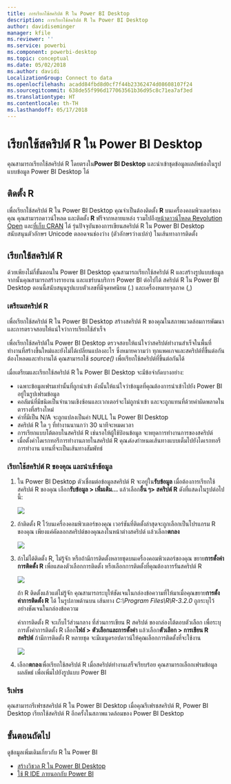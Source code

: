 ```yaml
---
title: การเรียกใช้สคริปต์ R ใน Power BI Desktop
description: การเรียกใช้สคริปต์ R ใน Power BI Desktop
author: davidiseminger
manager: kfile
ms.reviewer: ''
ms.service: powerbi
ms.component: powerbi-desktop
ms.topic: conceptual
ms.date: 05/02/2018
ms.author: davidi
LocalizationGroup: Connect to data
ms.openlocfilehash: acadd84fbd8d0cf7f44b23362474d08608107f24
ms.sourcegitcommit: 638de55f996d177063561b36d95c8c71ea7af3ed
ms.translationtype: HT
ms.contentlocale: th-TH
ms.lasthandoff: 05/17/2018
---
```

# <a name="run-r-scripts-in-power-bi-desktop"></a>เรียกใช้สคริปต์ R ใน Power BI Desktop
คุณสามารถเรียกใช้สคริปต์ R โดยตรงใน**Power BI Desktop** และนำเข้าชุดข้อมูลผลลัพธ์ลงในรูปแบบข้อมูล Power BI Desktop ได้

## <a name="install-r"></a>ติดตั้ง R
เพื่อเรียกใช้สคริปต์ R ใน Power BI Desktop คุณจำเป็นต้องติดตั้ง **R** บนเครื่องคอมพิวเตอร์ของคุณ คุณสามารถดาวน์โหลด และติดตั้ง **R** ฟรีจากหลายแหล่ง รวมไปถึง[หน้าดาวน์โหลด Revolution Open](https://mran.revolutionanalytics.com/download/) และ[ที่เก็บ CRAN](https://cran.r-project.org/bin/windows/base/) ได้ รุ่นปัจจุบันของการเขียนสคริปต์ R ใน Power BI Desktop สนับสนุนตัวอักษร Unicode ตลอดจนช่องว่าง (ตัวอักษรว่างเปล่า) ในเส้นทางการติดตั้ง

## <a name="run-r-scripts"></a>เรียกใช้สคริปต์ R
ด้วยเพียงไม่กี่ขั้นตอนใน Power BI Desktop คุณสามารถเรียกใช้สคริปต์ R และสร้างรูปแบบข้อมูล จากนั้นคุณสามารถสร้างรายงาน และแชร์บนบริการ Power BI ต่อไปได้ สคริปต์ R ใน Power BI Desktop ตอนนี้สนับสนุนรูปแบบตัวเลขที่มีจุดทศนิยม (.) และเครื่องหมายจุลภาค (,)

### <a name="prepare-an-r-script"></a>เตรียมสคริปต์ R
เพื่อเรียกใช้สคริปต์ R ใน Power BI Desktop สร้างสคริปต์ R ของคุณในสภาพแวดล้อมการพัฒนา และการตรวจสอบให้แน่ใจว่าการเรียกใช้สำเร็จ

เพื่อเรียกใช้สคริปต์ใน Power BI Desktop ตรวจสอบให้แน่ใจว่าสคริปต์ทำงานสำเร็จในพื้นที่ทำงานที่สร้างขึ้นใหม่และยังไม่ได้เปลี่ยนแปลงอะไร ซึ่งหมายความว่า ทุกแพคเกจและสคริปต์ที่ขึ้นต่อกัน ต้องโหลดและทำงานได้ คุณสามารถใช้ *source()* เพื่อเรียกใช้สคริปต์ที่ขึ้นต่อกันได้

เมื่อเตรียมและเรียกใช้สคริปต์ R ใน Power BI Desktop จะมีข้อจำกัดบางอย่าง:

* เฉพาะข้อมูลเฟรมเท่านั้นที่ถูกนำเข้า ดังนั้นให้แน่ใจว่าข้อมูลที่คุณต้องการนำเข้าไปยัง Power BI อยู่ในรูปเฟรมข้อมูล
* คอลัมน์ที่มีชนิดเป็นจำนวนเชิงซ้อนและเวกเตอร์จะไม่ถูกนำเข้า และจะถูกแทนที่ด้วยค่าผิดพลาดในตารางที่สร้างใหม่
* ค่าที่มีเป็น N/A จะถูกแปลงเป็นค่า NULL ใน Power BI Desktop
* สคริปต์ R ใด ๆ ที่ทำงานนานกว่า 30 นาทีจะหมดเวลา
* การเรียกแบบโต้ตอบในสคริปต์ R เช่นรอให้ผู้ใช้ป้อนข้อมูล จะหยุดการทำงานการของสคริปต์
* เมื่อตั้งค่าไดเรกทอรีการทำงานภายในสคริปต์ R คุณ*ต้อง*กำหนดเส้นทางแบบเต็มไปยังไดเรกทอรีการทำงาน แทนที่จะเป็นเส้นทางสัมพัทธ์

### <a name="run-your-r-script-and-import-data"></a>เรียกใช้สคริปต์ R ของคุณ และนำเข้าข้อมูล
1. ใน Power BI Desktop ตัวเชื่อมต่อข้อมูลสคริปต์ R จะอยู่ใน**รับข้อมูล** เมื่อต้องการเรียกใช้สคริปต์ R ของคุณ เลือก**รับข้อมูล &gt; เพิ่มเติม...**  แล้วเลือก**อื่น ๆ&gt; สคริปต์ R** ดังที่แสดงในรูปต่อไปนี้:
   
   ![](media/desktop-r-scripts/r-scripts-1.png)
2. ถ้าติดตั้ง R ไว้บนเครื่องคอมพิวเตอร์ของคุณ เวอร์ชันที่ติดตั้งล่าสุดจะถูกเลือกเป็นโปรแกรม R ของคุณ เพียงแค่คัดลอกสคริปต์ของคุณลงในหน้าต่างสคริปต์ แล้วเลือก**ตกลง**
   
   ![](media/desktop-r-scripts/r-scripts-2.png)
3. ถ้าไม่ได้ติดตั้ง R, ไม่รู้จัก หรือถ้ามีการติดตั้งหลายชุดบนเครื่องคอมพิวเตอร์ของคุณ ขยาย**การตั้งค่าการติดตั้ง R** เพื่อแสดงตัวเลือกการติดตั้ง หรือเลือกการติดตั้งที่คุณต้องการรันสคริปต์ R
   
   ![](media/desktop-r-scripts/r-scripts-3.png)
   
   ถ้า R ติดตั้งแล้วแต่ไม่รู้จัก คุณสามารถระบุให้ชัดเจนในกล่องข้อความที่ให้มาเมื่อคุณขยาย**การตั้งค่าการติดตั้ง R** ได้ ในรูปภาพด้านบน เส้นทาง *C:\Program Files\R\R-3.2.0* ถูกระบุไว้อย่างชัดเจนในกล่องข้อความ
   
   ค่าการติดตั้ง R จะเก็บไว้ส่วนกลาง ที่ส่วนการเขียน R สคริปต์ ของกล่องโต้ตอบตัวเลือก เพื่อระบุการตั้งค่าการติดตั้ง R เลือก**ไฟล์ > ตัวเลือกและการตั้งค่า** แล้วเลือก**ตัวเลือก > การเขียน R สคริปต์** ถ้ามีการติดตั้ง R หลายชุด จะมีเมนูดรอปดาวน์ให้คุณเลือกการติดตั้งที่จะใช้งาน
   
   ![](media/desktop-r-scripts/r-scripts-4.png)
4. เลือก**ตกลง**เพื่อเรียกใช้สคริปต์ R เมื่อสคริปต์ทำงานเสร็จเรียบร้อย คุณสามารถเลือกเฟรมข้อมูลผลลัพธ์ เพื่อเพิ่มไปยังรูปแบบ Power BI

### <a name="refresh"></a>รีเฟรช
คุณสามารถรีเฟรชสคริปต์ R ใน Power BI Desktop เมื่อคุณรีเฟรชสคริปต์ R, Power BI Desktop เรียกใช้สคริปต์ R อีกครั้งในสภาพแวดล้อมของ Power BI Desktop

## <a name="next-steps"></a>ขั้นตอนถัดไป
ดูข้อมูลเพิ่มเติมเกี่ยวกับ R ใน Power BI

* [สร้างวิชวล R ใน Power BI Desktop](desktop-r-visuals.md)
* [ใช้ R IDE ภายนอกกับ Power BI](desktop-r-ide.md)

